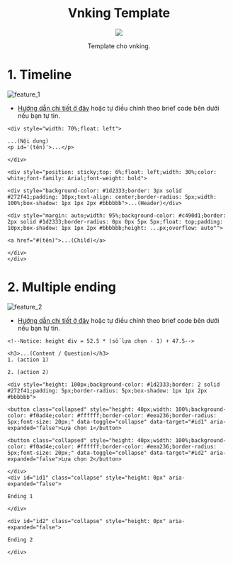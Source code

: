 <div align="center">

# Vnking Template

[![][github-shield]][github-url]

[github-shield]:https://img.shields.io/badge/Github-Linos1391-151b23
[github-url]:https://github.com/Linos1391

Template cho vnking.

</div>

# 1. Timeline

![feature_1](assets/feature_1.gif)

- [Hướng dẫn chi tiết ở đây](tutorial/1.%20Timeline.md) hoặc tự điều chỉnh theo brief code bên dưới nếu bạn tự tin.

```
<div style="width: 70%;float: left">

...(Nội dung)
<p id='(tên)'>...</p>

</div>

<div style="position: sticky;top: 6%;float: left;width: 30%;color: white;font-family: Arial;font-weight: bold">

<div style="background-color: #1d2333;border: 3px solid #272f41;padding: 10px;text-align: center;border-radius: 5px;width: 100%;box-shadow: 1px 1px 2px #bbbbbb">...(Header)</div>

<div style="margin: auto;width: 95%;background-color: #c490d1;border: 2px solid #1d2333;border-radius: 0px 0px 5px 5px;float: top;padding: 10px;box-shadow: 1px 1px 2px #bbbbbb;height: ...px;overflow: auto"">

<a href="#(tên)">...(Child)</a>

</div>
</div>
```

# 2. Multiple ending

![feature_2](assets/feature_2.gif)

- [Hướng dẫn chi tiết ở đây](tutorial/2.%20Multiple%20Ending.md) hoặc tự điều chỉnh theo brief code bên dưới nếu bạn tự tin.

```
<!--Notice: height div = 52.5 * (số lựa chọn - 1) + 47.5-->

<h3>...(Content / Question)</h3>
1. (action 1)

2. (action 2)

<div style="height: 100px;background-color: #1d2333;border: 2 solid #272f41;padding: 5px;border-radius: 5px;box-shadow: 1px 1px 2px #bbbbbb">

<button class="collapsed" style="height: 40px;width: 100%;background-color: #f0ad4e;color: #ffffff;border-color: #eea236;border-radius: 5px;font-size: 20px;" data-toggle="collapse" data-target="#id1" aria-expanded="false">Lựa chọn 1</button>

<button class="collapsed" style="height: 40px;width: 100%;background-color: #f0ad4e;color: #ffffff;border-color: #eea236;border-radius: 5px;font-size: 20px;" data-toggle="collapse" data-target="#id2" aria-expanded="false">Lựa chọn 2</button>

</div>
<div id="id1" class="collapse" style="height: 0px" aria-expanded="false">

Ending 1

</div>

<div id="id2" class="collapse" style="height: 0px" aria-expanded="false">

Ending 2

</div>
```


